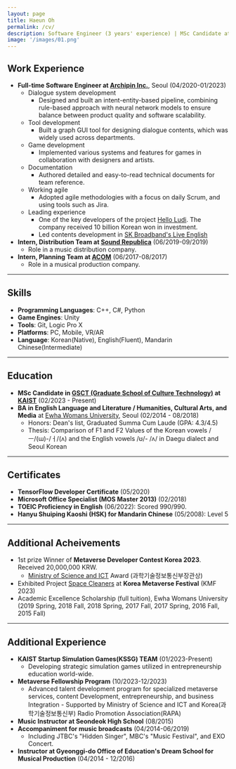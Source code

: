 ```yaml
---
layout: page
title: Haeun Oh
permalink: /cv/
description: Software Engineer (3 years' experience) | MSc Candidate at KAIST<br><br>I am a software engineer who is genuinely interested in problems related to Human-Computer Interaction. In my three years in the game industry, I've designed and implemented a fully-fledged in-game dialogue system. From 2023 Spring, I am pursuing an MSc degree in Culture Technology at KAIST to study Speech and Brain. Using EEG(Electroencephalogram), I will seek out innovative solutions to problems of Speech Perception and Production in the BCI(Brain-Computer Interface) field.
image: '/images/01.png'
---
```


## Work Experience

- **Full-time Software Engineer at [Archipin Inc.](https://www.archipin.com/)**, Seoul (04/2020-01/2023)
  - Dialogue system development
    - Designed and built an intent-entity-based pipeline, combining rule-based approach with neural network models to ensure balance between product quality and software scalability.
  - Tool development
    - Built a graph GUI tool for designing dialogue contents, which was widely used across departments.
  - Game development
    - Implemented various systems and features for games in collaboration with designers and artists.
  - Documentation
    - Authored detailed and easy-to-read technical documents for team reference.
  - Working agile
    - Adopted agile methodologies with a focus on daily Scrum, and using tools such as Jira.
  - Leading experience
    - One of the key developers of the project [Hello Ludi](https://www.helloludi.com/). The company received 10 billion Korean won in investment.
    - Led contents development in [SK Broadband's Live English](https://www.youtube.com/embed/FTetrBwsLOI?si=H2Nc5s_YyfgOGp6e)
- **Intern, Distribution Team at [Sound Republica](https://www.soundrepublica.com/)** (06/2019-09/2019)
  - Role in a music distribution company.
- **Intern, Planning Team at [ACOM](http://acommusical.com/default/)** (06/2017-08/2017)
  - Role in a musical production company.

---

## Skills
- **Programming Languages**: C++, C#, Python
- **Game Engines**: Unity
- **Tools**: Git, Logic Pro X
- **Platforms**: PC, Mobile, VR/AR
- **Language**: Korean(Native), English(Fluent), Mandarin Chinese(Intermediate)

---

## Education

- **MSc Candidate in [GSCT (Graduate School of Culture Technology)](https://ct.kaist.ac.kr/) at [KAIST](https://www.kaist.ac.kr/kr/)** (02/2023 - Present)
- **BA in English Language and Literature / Humanities, Cultural Arts, and Media** at [Ewha Womans University](https://www.ewha.ac.kr/ewha/index.do), Seoul (02/2014 - 08/2018)
  - Honors: Dean's list, Graduated Summa Cum Laude (GPA: 4.3/4.5)
  - Thesis: Comparison of F1 and F2 Values of the Korean vowels /ㅡ/(ɯ)-/ㅓ/(ʌ) and the English vowels /ʊ/- /ʌ/ in Daegu dialect and Seoul Korean

---

## Certificates
- **TensorFlow Developer Certificate** (05/2020)
- **Microsoft Office Specialist (MOS Master 2013)** (02/2018)
- **TOEIC Proficiency in English** (06/2022): Scored 990/990.
- **Hanyu Shuiping Kaoshi (HSK) for Mandarin Chinese** (05/2008): Level 5

---

## Additional Acheivements
- 1st prize Winner of **Metaverse Developer Contest Korea 2023**. Received 20,000,000 KRW.
  - [Ministry of Science and ICT](https://www.msit.go.kr/index.do) Award (과학기술정보통신부장관상)
- Exhibited Project [Space Cleaners](https://haeundev.github.io/spacecleaners/) at **Korea Metaverse Festival** (KMF 2023)
- Academic Excellence Scholarship (full tuition), Ewha Womans University (2019 Spring, 2018 Fall, 2018 Spring, 2017 Fall, 2017 Spring, 2016 Fall, 2015 Fall)

---

## Additional Experience
- **KAIST Startup Simulation Games(KSSG) TEAM** (01/2023-Present)
  - Developing strategic simulation games utilized in entrepreneurship education world-wide.
- **Metaverse Fellowship Program** (10/2023-12/2023)
  - Advanced talent development program for specialized metaverse services, content Development, entrepreneurship, and business Integration - Supported by Ministry of Science and ICT and Korea(과학기술정보통신부) Radio Promotion Association(RAPA)
- **Music Instructor at Seondeok High School** (08/2015)
- **Accompaniment for music broadcasts** (04/2014-06/2019)
  - Including JTBC's "Hidden Singer", MBC's "Music Festival", and EXO Concert.
- **Instructor at Gyeonggi-do Office of Education's Dream School for Musical Production** (04/2014 - 12/2016)
